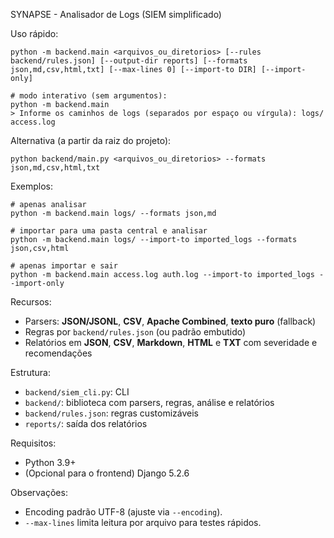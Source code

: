 SYNAPSE - Analisador de Logs (SIEM simplificado)

Uso rápido:

```
python -m backend.main <arquivos_ou_diretorios> [--rules backend/rules.json] [--output-dir reports] [--formats json,md,csv,html,txt] [--max-lines 0] [--import-to DIR] [--import-only]

# modo interativo (sem argumentos):
python -m backend.main
> Informe os caminhos de logs (separados por espaço ou vírgula): logs/ access.log
```

Alternativa (a partir da raiz do projeto):

```
python backend/main.py <arquivos_ou_diretorios> --formats json,md,csv,html,txt
```

Exemplos:

```
# apenas analisar
python -m backend.main logs/ --formats json,md

# importar para uma pasta central e analisar
python -m backend.main logs/ --import-to imported_logs --formats json,csv,html

# apenas importar e sair
python -m backend.main access.log auth.log --import-to imported_logs --import-only
```

Recursos:
- Parsers: **JSON/JSONL**, **CSV**, **Apache Combined**, **texto puro** (fallback)
- Regras por `backend/rules.json` (ou padrão embutido)
- Relatórios em **JSON**, **CSV**, **Markdown**, **HTML** e **TXT** com severidade e recomendações

Estrutura:
- `backend/siem_cli.py`: CLI
- `backend/`: biblioteca com parsers, regras, análise e relatórios
- `backend/rules.json`: regras customizáveis
- `reports/`: saída dos relatórios

Requisitos:
- Python 3.9+
- (Opcional para o frontend) Django 5.2.6

Observações:
- Encoding padrão UTF-8 (ajuste via `--encoding`).
- `--max-lines` limita leitura por arquivo para testes rápidos.

